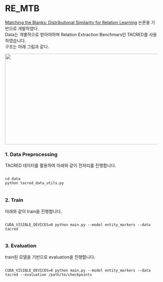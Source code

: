 # RE_MTB
[Matching the Blanks: Distributional Similarity for Relation Learning](https://www.aclweb.org/anthology/P19-1279/, "mtblink") 논문을 기반으로 개발하였다.   
Data는 개별적으로 받아야하며 Relation Extraction Benchmars인 TACRED를 사용하였습니다.  
구조는 아래 그림과 같다.   



<img src="https://user-images.githubusercontent.com/31501328/103607001-400acd00-4f5b-11eb-9fe4-79b697e306fb.png" width="600px" height="300px"></img>


### 1. Data Preprocessing
TACRED 데이터를 활용하여 아래와 같이 전처리를 진행합니다.

<pre>
<code>
cd data
python tacred_data_utils.py
</code>
</pre>

### 2. Train
아래와 같이 train을 진행합니다.
<pre>
<code>
CUDA_VISIBLE_DEVICES=0 python main.py --model entity_markers --data tacred
</code>
</pre>

### 3. Evaluation
train된 모델을 기반으로 evaluation을 진행합니다.
<pre>
<code>
CUDA_VISIBLE_DEVICES=0 python main.py --model entity_markers --data tacred --evaluation /path/to/checkpoints
</code>
</pre>
